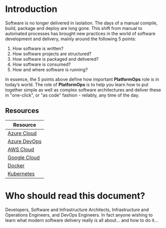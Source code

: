 # Introduction

Software is no longer delivered in isolation. The days of a manual compile, build, package and deploy are long gone. This shift from manual to automated processes has brought new practices in the world of software development and delivery, mainly around the following 5 points:

1. How software is written?
2. How software projects are structured?
3. How software is packaged and delivered?
4. How software is consumed?
5. How and where software is running?

In essence, the 5 points above define how important **PlatformOps** role is in today’s world. The role of **PlatformOps** is to help you learn how to put together simple as well as complex software architectures and deliver these in "one-click", or "as code" fashion - reliably, any time of the day.

## Resources

|Resource|
|-----|
|[Azure Cloud](/azure-cloud)|
|[Azure DevOps](/azure-devops)|
|[AWS Cloud](/aws-cloud)|
|[Google Cloud](/google-cloud)|
|[Docker](/docker)|
|[Kubernetes](/kubernetes)|

# Who should read this document?

Developers, Software and Infrastructure Architects, Infrastructure and Operations Engineers, and DevOps Engineers. In fact anyone wishing to learn what modern software delivery really is all about... and how to do it...